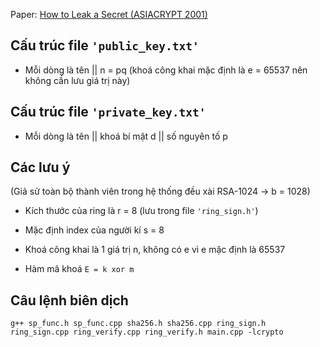 Paper: [How to Leak a Secret (ASIACRYPT 2001)](https://link.springer.com/chapter/10.1007/3-540-45682-1_32)

## Cấu trúc file `'public_key.txt'`
- Mỗi dòng là tên || n = pq (khoá công khai mặc định là e = 65537 nên không cần lưu giá trị này)

## Cấu trúc file `'private_key.txt'`
- Mỗi dòng là tên || khoá bí mật d || số nguyên tố p

## Các lưu ý

(Giả sử toàn bộ thành viên trong hệ thống đều xài RSA-1024 -> b = 1028)

- Kích thước của ring là r = 8 (lưu trong file `'ring_sign.h'`)

- Mặc định index của người kí s = 8

- Khoá công khai là 1 giá trị n, không có e vì e mặc định là 65537

- Hàm mã khoá `E = k xor m`

## Câu lệnh biên dịch
`g++ sp_func.h sp_func.cpp sha256.h sha256.cpp ring_sign.h ring_sign.cpp ring_verify.cpp ring_verify.h main.cpp -lcrypto`
